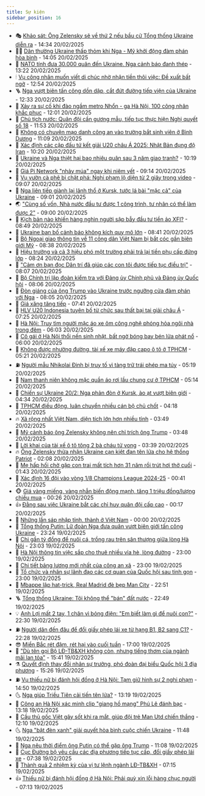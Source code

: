 ```yaml
---
title: Sự kiện
sidebar_position: 16
---
```


<!-- dantri-su-kien:START -->
- 🎭 [Khảo sát: Ông Zelensky sẽ về thứ 2 nếu bầu cử Tổng thống Ukraine diễn ra](https://dantri.com.vn/the-gioi/khao-sat-ong-zelensky-se-ve-thu-2-neu-bau-cu-tong-thong-ukraine-dien-ra-20250220210648091.htm) - 14:34 20/02/2025
- 👨‍🏫 [Dân thường Ukraine thấp thỏm khi Nga - Mỹ khởi động đàm phán hòa bình](https://dantri.com.vn/the-gioi/dan-thuong-ukraine-thap-thom-khi-nga-my-khoi-dong-dam-phan-hoa-binh-20250220205350666.htm) - 14:05 20/02/2025
- 🌮 [NATO tính đưa 30.000 quân đến Ukraine, Nga cảnh báo đanh thép](https://dantri.com.vn/the-gioi/nato-tinh-dua-30000-quan-den-ukraine-nga-canh-bao-danh-thep-20250220201210886.htm) - 13:22 20/02/2025
- 🕯 [Vụ công nhân muốn viết di chúc nhờ nhận tiền thôi việc: Đề xuất bất ngờ](https://dantri.com.vn/lao-dong-viec-lam/vu-cong-nhan-muon-viet-di-chuc-nho-nhan-tien-thoi-viec-de-xuat-bat-ngo-20250220192831865.htm) - 12:54 20/02/2025
- 🪜 [Nga vượt biên tấn công dồn dập, cắt đứt đường tiếp viện của Ukraine](https://dantri.com.vn/the-gioi/nga-vuot-bien-tan-cong-don-dap-cat-dut-duong-tiep-vien-cua-ukraine-20250220183956147.htm) - 12:33 20/02/2025
- 🐘 [Xảy ra sự cố khi đào ngầm metro Nhổn - ga Hà Nội, 100 công nhân khắc phục](https://dantri.com.vn/xa-hoi/xay-ra-su-co-khi-dao-ngam-metro-nhon-ga-ha-noi-100-cong-nhan-khac-phuc-20250220185706917.htm) - 12:01 20/02/2025
- 🤔 [Chủ tịch nước: Quân đội cần gương mẫu, tiếp tục thực hiện Nghị quyết số 18](https://dantri.com.vn/xa-hoi/chu-tich-nuoc-quan-doi-can-guong-mau-tiep-tuc-thuc-hien-nghi-quyet-so-18-20250220143325503.htm) - 11:53 20/02/2025
- 🧠 [Không có chuyện mạo danh công an vào trường bắt sinh viên ở Bình Dương](https://dantri.com.vn/xa-hoi/khong-co-chuyen-mao-danh-cong-an-vao-truong-bat-sinh-vien-o-binh-duong-20250220174518826.htm) - 11:09 20/02/2025
- 📝 [Xác định các cặp đấu tứ kết giải U20 châu Á 2025: Nhật Bản đụng độ Iran](https://dantri.com.vn/the-thao/xac-dinh-cac-cap-dau-tu-ket-giai-u20-chau-a-2025-nhat-ban-dung-do-iran-20250220171657269.htm) - 10:20 20/02/2025
- 🦏 [Ukraine và Nga thiệt hại bao nhiêu quân sau 3 năm giao tranh?](https://dantri.com.vn/the-gioi/ukraine-va-nga-thiet-hai-bao-nhieu-quan-sau-3-nam-giao-tranh-20250214152133167.htm) - 10:19 20/02/2025
- 🥰 [Giá Pi Network &quot;nhảy múa&quot; ngay khi niêm yết](https://dantri.com.vn/cong-nghe/gia-pi-network-nhay-mua-ngay-khi-niem-yet-20250220153845210.htm) - 09:14 20/02/2025
- 🤗 [Vụ vườn cà phê bị chặt phá: Nghi phạm lộ diện từ 2 giây trong video](https://dantri.com.vn/phap-luat/vu-vuon-ca-phe-bi-chat-pha-nghi-pham-lo-dien-tu-2-giay-trong-video-20250220151407062.htm) - 09:07 20/02/2025
- 🌈 [Nga liên tiếp giành lại lãnh thổ ở Kursk, tước lá bài &quot;mặc cả&quot; của Ukraine](https://dantri.com.vn/the-gioi/nga-lien-tiep-gianh-lai-lanh-tho-o-kursk-tuoc-la-bai-mac-ca-cua-ukraine-20250220154138924.htm) - 09:01 20/02/2025
- 🌏 [&quot;Cùng số vốn, Nhà nước đầu tư được 1 công trình, tư nhân có thể làm được 2&quot;](https://dantri.com.vn/xa-hoi/cung-so-von-nha-nuoc-dau-tu-duoc-1-cong-trinh-tu-nhan-co-the-lam-duoc-2-20250220154032068.htm) - 09:00 20/02/2025
- 💄 [Kịch bản nào khiến hàng nghìn người sập bẫy đầu tư tiền ảo XFI?](https://dantri.com.vn/phap-luat/kich-ban-nao-khien-hang-nghin-nguoi-sap-bay-dau-tu-tien-ao-xfi-20250220145029997.htm) - 08:49 20/02/2025
- 👺 [Ukraine ban bố cảnh báo không kích quy mô lớn](https://dantri.com.vn/the-gioi/ukraine-ban-bo-canh-bao-khong-kich-quy-mo-lon-20250220115649481.htm) - 08:41 20/02/2025
- 👹 [Bộ Ngoại giao thông tin về 11 công dân Việt Nam bị bắt cóc gần biên giới Mỹ](https://dantri.com.vn/xa-hoi/bo-ngoai-giao-thong-tin-ve-11-cong-dan-viet-nam-bi-bat-coc-gan-bien-gioi-my-20250220150549046.htm) - 08:38 20/02/2025
- 🌊 [Hiệu trưởng và cả 3 hiệu phó một trường phải trả lại tiền phụ cấp đứng lớp](https://dantri.com.vn/giao-duc/hieu-truong-va-ca-3-hieu-pho-mot-truong-phai-tra-lai-tien-phu-cap-dung-lop-20250220145849105.htm) - 08:24 20/02/2025
- 🤠 [&quot;Cảm ơn bạn đọc Dân trí đã giúp các con tôi được tiếp tục điều trị&quot;](https://dantri.com.vn/tam-long-nhan-ai/cam-on-ban-doc-dan-tri-da-giup-cac-con-toi-duoc-tiep-tuc-dieu-tri-20250219143046162.htm) - 08:07 20/02/2025
- 🎊 [Bộ Chính trị lập đoàn kiểm tra với Đảng ủy Chính phủ và Đảng ủy Quốc hội](https://dantri.com.vn/xa-hoi/bo-chinh-tri-lap-doan-kiem-tra-voi-dang-uy-chinh-phu-va-dang-uy-quoc-hoi-20250220144303463.htm) - 08:06 20/02/2025
- 🐘 [Đòn giáng của ông Trump vào Ukraine trước ngưỡng cửa đàm phán với Nga](https://dantri.com.vn/the-gioi/don-giang-cua-ong-trump-vao-ukraine-truoc-nguong-cua-dam-phan-voi-nga-20250220145947747.htm) - 08:05 20/02/2025
- 💂 [Giá xăng tăng tiếp](https://dantri.com.vn/kinh-doanh/gia-xang-tang-tiep-20250220143857996.htm) - 07:41 20/02/2025
- 👹 [HLV U20 Indonesia tuyên bố từ chức sau thất bại tại giải châu Á](https://dantri.com.vn/the-thao/hlv-u20-indonesia-tuyen-bo-tu-chuc-sau-that-bai-tai-giai-chau-a-20250220122053459.htm) - 07:25 20/02/2025
- 🦒 [Hà Nội: Truy tìm người mặc áo xe ôm công nghệ phóng hỏa ngôi nhà trong đêm](https://dantri.com.vn/phap-luat/ha-noi-truy-tim-nguoi-mac-ao-xe-om-cong-nghe-phong-hoa-ngoi-nha-trong-dem-20250220125537991.htm) - 06:03 20/02/2025
- 🗽 [Cô gái ở Hà Nội thổi nến sinh nhật, bất ngờ bóng bay bén lửa phát nổ](https://dantri.com.vn/doi-song/co-gai-o-ha-noi-thoi-nen-sinh-nhat-bat-ngo-bong-bay-ben-lua-phat-no-20250220123324747.htm) - 06:00 20/02/2025
- 💄 [Không được nhường đường, tài xế xe máy đập capo ô tô ở TPHCM](https://dantri.com.vn/xa-hoi/khong-duoc-nhuong-duong-tai-xe-xe-may-dap-capo-o-to-o-tphcm-20250220120735000.htm) - 05:21 20/02/2025
- ⛽️ [Người mẫu Nhikolai Đinh bị truy tố vì tàng trữ trái phép ma túy](https://dantri.com.vn/phap-luat/nguoi-mau-nhikolai-dinh-bi-truy-to-vi-tang-tru-trai-phep-ma-tuy-20250220111430205.htm) - 05:19 20/02/2025
- 🥷 [Nam thanh niên không mặc quần áo rơi lầu chung cư ở TPHCM](https://dantri.com.vn/xa-hoi/nam-thanh-nien-khong-mac-quan-ao-roi-lau-chung-cu-o-tphcm-20250220102445337.htm) - 05:14 20/02/2025
- 🤖 [Chiến sự Ukraine 20/2: Nga phản đòn ở Kursk, ào ạt vượt biên giới](https://dantri.com.vn/the-gioi/chien-su-ukraine-202-nga-phan-don-o-kursk-ao-at-vuot-bien-gioi-20250220112201900.htm) - 04:34 20/02/2025
- 🌊 [TPHCM điều động, luân chuyển nhiều cán bộ chủ chốt](https://dantri.com.vn/xa-hoi/tphcm-dieu-dong-luan-chuyen-nhieu-can-bo-chu-chot-20250220103115549.htm) - 04:18 20/02/2025
- 🔥 [Xã rộng nhất Việt Nam, diện tích lớn hơn nhiều tỉnh](https://dantri.com.vn/doi-song/xa-rong-nhat-viet-nam-dien-tich-lon-hon-nhieu-tinh-20250220095740797.htm) - 03:49 20/02/2025
- 🦏 [Mỹ cảnh báo ông Zelensky không nên chỉ trích ông Trump](https://dantri.com.vn/the-gioi/my-canh-bao-ong-zelensky-khong-nen-chi-trich-ong-trump-20250220100517674.htm) - 03:48 20/02/2025
- 🐘 [Lời khai của tài xế ô tô tông 2 bà cháu tử vong](https://dantri.com.vn/phap-luat/loi-khai-cua-tai-xe-o-to-tong-2-ba-chau-tu-vong-20250220100707258.htm) - 03:39 20/02/2025
- 🔥 [Ông Zelensky thừa nhận Ukraine cạn kiệt đạn tên lửa cho hệ thống Patriot](https://dantri.com.vn/the-gioi/ong-zelensky-thua-nhan-ukraine-can-kiet-dan-ten-lua-cho-he-thong-patriot-20250220072037175.htm) - 02:08 20/02/2025
- 💼 [Mẹ hấp hối chờ gặp con trai mất tích hơn 31 năm rồi trút hơi thở cuối](https://dantri.com.vn/an-sinh/me-hap-hoi-cho-gap-con-trai-mat-tich-hon-31-nam-roi-trut-hoi-tho-cuoi-20250219182106360.htm) - 01:43 20/02/2025
- 🚀 [Xác định 16 đội vào vòng 1/8 Champions League 2024-25](https://dantri.com.vn/the-thao/xac-dinh-16-doi-vao-vong-18-champions-league-2024-25-20250220073824662.htm) - 00:41 20/02/2025
- 🐵 [Giá vàng miếng, vàng nhẫn biến động mạnh, tăng 1 triệu đồng/lượng chiều mua](https://dantri.com.vn/kinh-doanh/gia-vang-mieng-vang-nhan-bien-dong-manh-tang-1-trieu-dongluong-chieu-mua-20250219195442700.htm) - 00:26 20/02/2025
- 👍 [Đằng sau việc Ukraine bắt các chỉ huy quân đội cấp cao](https://dantri.com.vn/the-gioi/dang-sau-viec-ukraine-bat-cac-chi-huy-quan-doi-cap-cao-20250218145027382.htm) - 00:17 20/02/2025
- 🚦 [Những lần sáp nhập tỉnh, thành ở Việt Nam](https://dantri.com.vn/xa-hoi/nhung-lan-sap-nhap-tinh-thanh-o-viet-nam-20250219220800997.htm) - 00:00 20/02/2025
- 🥸 [Tổng thống Putin: Lữ đoàn Nga đưa quân vượt biên giới tấn công Ukraine](https://dantri.com.vn/the-gioi/tong-thong-putin-lu-doan-nga-dua-quan-vuot-bien-gioi-tan-cong-ukraine-20250220060828144.htm) - 23:24 19/02/2025
- 🥷 [Chi gần tỷ đồng để nuôi cá, trồng rau trên sân thượng giữa lòng Hà Nội](https://dantri.com.vn/doi-song/chi-gan-ty-dong-de-nuoi-ca-trong-rau-tren-san-thuong-giua-long-ha-noi-20250219100103580.htm) - 23:03 19/02/2025
- 🤡 [Hà Nội thông tin việc sắp cho thuê nhiều vỉa hè, lòng đường](https://dantri.com.vn/xa-hoi/ha-noi-thong-tin-viec-sap-cho-thue-nhieu-via-he-long-duong-20250219172831767.htm) - 23:00 19/02/2025
- 🥳 [Chi tiết bảng lương mới nhất của công an xã](https://dantri.com.vn/lao-dong-viec-lam/chi-tiet-bang-luong-moi-nhat-cua-cong-an-xa-20250219155739261.htm) - 23:00 19/02/2025
- 🤩 [Tổ chức và nhân sự lãnh đạo các cơ quan của Quốc hội sau tinh gọn](https://dantri.com.vn/xa-hoi/to-chuc-va-nhan-su-lanh-dao-cac-co-quan-cua-quoc-hoi-sau-tinh-gon-20250213215809478.htm) - 23:00 19/02/2025
- 🎡 [Mbappe lập hat-trick, Real Madrid đè bẹp Man City](https://dantri.com.vn/the-thao/mbappe-lap-hat-trick-real-madrid-de-bep-man-city-20250220055023515.htm) - 22:51 19/02/2025
- 🪜 [Tổng thống Ukraine: Tôi không thể &quot;bán&quot; đất nước](https://dantri.com.vn/the-gioi/tong-thong-ukraine-toi-khong-the-ban-dat-nuoc-20250219211216375.htm) - 22:49 19/02/2025
- 💡 [Anh Lợi mất 2 tay, 1 chân vì bỏng điện: &quot;Em biết làm gì để nuôi con?&quot;](https://dantri.com.vn/tam-long-nhan-ai/anh-loi-mat-2-tay-1-chan-vi-bong-dien-em-biet-lam-gi-de-nuoi-con-20250219152630182.htm) - 22:30 19/02/2025
- ⛽️ [Người dân đến đâu để đổi giấy phép lái xe từ hạng B1, B2 sang C1?](https://dantri.com.vn/xa-hoi/nguoi-dan-den-dau-de-doi-giay-phep-lai-xe-tu-hang-b1-b2-sang-c1-20250219161253502.htm) - 22:28 19/02/2025
- 😎 [Miền Bắc rét đậm, rét hại vào cuối tuần](https://dantri.com.vn/xa-hoi/mien-bac-ret-dam-ret-hai-vao-cuoi-tuan-20250219180140644.htm) - 17:00 19/02/2025
- 🗽 [&quot;Dù tên gọi Bộ LĐ-TB&amp;XH không còn, nhưng tiếng thơm của ngành mãi lan tỏa&quot;](https://dantri.com.vn/an-sinh/du-ten-goi-bo-ld-tbxh-khong-con-nhung-tieng-thom-cua-nganh-mai-lan-toa-20250219220651689.htm) - 15:41 19/02/2025
- ⚗️ [Quyết định thay đổi nhân sự trưởng, phó đoàn đại biểu Quốc hội 3 địa phương](https://dantri.com.vn/xa-hoi/quyet-dinh-thay-doi-nhan-su-truong-pho-doan-dai-bieu-quoc-hoi-3-dia-phuong-20250219221329901.htm) - 15:26 19/02/2025
- ⛽️ [Vụ thiếu nữ bị đánh hội đồng ở Hà Nội: Tạm giữ hình sự 2 nghi phạm](https://dantri.com.vn/phap-luat/vu-thieu-nu-bi-danh-hoi-dong-o-ha-noi-tam-giu-hinh-su-2-nghi-pham-20250219214205107.htm) - 14:50 19/02/2025
- 🌜 [Nga giúp Triều Tiên cải tiến tên lửa?](https://dantri.com.vn/the-gioi/nga-giup-trieu-tien-cai-tien-ten-lua-20250219183702571.htm) - 13:19 19/02/2025
- 🦩 [Công an Hà Nội xác minh clip &quot;giang hồ mạng&quot; Phú Lê đánh bạc](https://dantri.com.vn/phap-luat/cong-an-ha-noi-xac-minh-clip-giang-ho-mang-phu-le-danh-bac-20250219195514901.htm) - 13:18 19/02/2025
- 🦒 [Cầu thủ gốc Việt gây sốt khi ra mắt, giúp đội trẻ Man Utd chiến thắng](https://dantri.com.vn/the-thao/cau-thu-goc-viet-gay-sot-khi-ra-mat-giup-doi-tre-man-utd-chien-thang-20250219185159892.htm) - 12:10 19/02/2025
- 🌜 [Nga &quot;bật đèn xanh&quot; giải quyết hòa bình cuộc chiến Ukraine](https://dantri.com.vn/the-gioi/nga-bat-den-xanh-giai-quyet-hoa-binh-cuoc-chien-ukraine-20250219182815097.htm) - 11:48 19/02/2025
- 🐎 [Nga nêu thời điểm ông Putin có thể gặp ông Trump](https://dantri.com.vn/the-gioi/nga-neu-thoi-diem-ong-putin-co-the-gap-ong-trump-20250219175357455.htm) - 11:08 19/02/2025
- 🌋 [Cục Đường bộ yêu cầu các địa phương tiếp tục cấp, đổi giấy phép lái xe](https://dantri.com.vn/xa-hoi/cuc-duong-bo-yeu-cau-cac-dia-phuong-tiep-tuc-cap-doi-giay-phep-lai-xe-20250219143835617.htm) - 07:38 19/02/2025
- 🧰 [Thành quả 2 nhiệm kỳ của vị tư lệnh ngành LĐ-TB&amp;XH](https://dantri.com.vn/an-sinh/thanh-qua-2-nhiem-ky-cua-vi-tu-lenh-nganh-ld-tbxh-20250219133518101.htm) - 07:15 19/02/2025
- 👍 [Thiếu nữ bị đánh hội đồng ở Hà Nội: Phải quỳ xin lỗi hàng chục người](https://dantri.com.vn/phap-luat/thieu-nu-bi-danh-hoi-dong-o-ha-noi-phai-quy-xin-loi-hang-chuc-nguoi-20250219121247107.htm) - 07:13 19/02/2025<!-- dantri-su-kien:END -->
